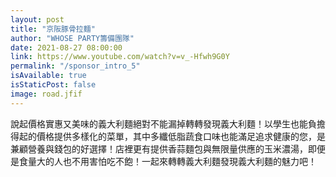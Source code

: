 ```yaml
---
layout: post
title: "京阪豚骨拉麵"
author: "WHOSE PARTY籌備團隊"
date: 2021-08-27 08:00:00
link: https://www.youtube.com/watch?v=v_-Hfwh9G0Y
permalink: "/sponsor_intro_5"
isAvailable: true
isStaticPost: false
image: road.jfif
---
```


說起價格實惠又美味的義大利麵絕對不能漏掉轉轉發現義大利麵！以學生也能負擔得起的價格提供多樣化的菜單，其中多纖低脂蔬食口味也能滿足追求健康的您，是兼顧營養與錢包的好選擇！店裡更有提供香蒜麵包與無限量供應的玉米濃湯，即便是食量大的人也不用害怕吃不飽！一起來轉轉義大利麵發現義大利麵的魅力吧！